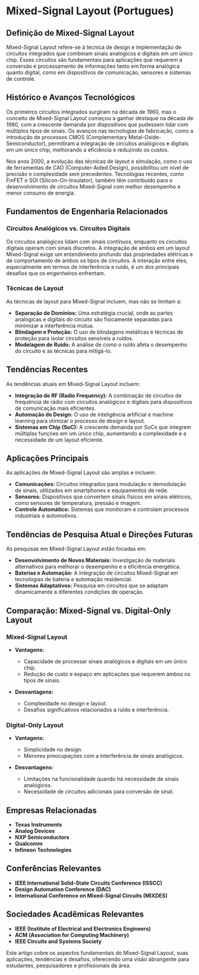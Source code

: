 # Mixed-Signal Layout (Portugues)

## Definição de Mixed-Signal Layout

Mixed-Signal Layout refere-se à técnica de design e implementação de circuitos integrados que combinam sinais analógicos e digitais em um único chip. Esses circuitos são fundamentais para aplicações que requerem a conversão e processamento de informações tanto em forma analógica quanto digital, como em dispositivos de comunicação, sensores e sistemas de controle.

## Histórico e Avanços Tecnológicos

Os primeiros circuitos integrados surgiram na década de 1960, mas o conceito de Mixed-Signal Layout começou a ganhar destaque na década de 1980, com a crescente demanda por dispositivos que pudessem lidar com múltiplos tipos de sinais. Os avanços nas tecnologias de fabricação, como a introdução de processos CMOS (Complementary Metal-Oxide-Semiconductor), permitiram a integração de circuitos analógicos e digitais em um único chip, melhorando a eficiência e reduzindo os custos.

Nos anos 2000, a evolução das técnicas de layout e simulação, como o uso de ferramentas de CAD (Computer-Aided Design), possibilitou um nível de precisão e complexidade sem precedentes. Tecnologias recentes, como FinFET e SOI (Silicon-On-Insulator), também têm contribuído para o desenvolvimento de circuitos Mixed-Signal com melhor desempenho e menor consumo de energia.

## Fundamentos de Engenharia Relacionados

### Circuitos Analógicos vs. Circuitos Digitais

Os circuitos analógicos lidam com sinais contínuos, enquanto os circuitos digitais operam com sinais discretos. A integração de ambos em um layout Mixed-Signal exige um entendimento profundo das propriedades elétricas e de comportamento de ambos os tipos de circuitos. A interação entre eles, especialmente em termos de interferência e ruído, é um dos principais desafios que os engenheiros enfrentam.

### Técnicas de Layout

As técnicas de layout para Mixed-Signal incluem, mas não se limitam a:

- **Separação de Domínios:** Uma estratégia crucial, onde as partes analógicas e digitais do circuito são fisicamente separadas para minimizar a interferência mútua.
- **Blindagem e Proteção:** O uso de blindagens metálicas e técnicas de proteção para isolar circuitos sensíveis a ruídos.
- **Modelagem de Ruído:** A análise de como o ruído afeta o desempenho do circuito e as técnicas para mitigá-lo.

## Tendências Recentes

As tendências atuais em Mixed-Signal Layout incluem:

- **Integração de RF (Radio Frequency):** A combinação de circuitos de frequência de rádio com circuitos analógicos e digitais para dispositivos de comunicação mais eficientes.
- **Automação de Design:** O uso de inteligência artificial e machine learning para otimizar o processo de design e layout.
- **Sistemas em Chip (SoC):** A crescente demanda por SoCs que integrem múltiplas funções em um único chip, aumentando a complexidade e a necessidade de um layout eficiente.

## Aplicações Principais

As aplicações de Mixed-Signal Layout são amplas e incluem:

- **Comunicações:** Circuitos integrados para modulação e demodulação de sinais, utilizados em smartphones e equipamentos de rede.
- **Sensores:** Dispositivos que convertem sinais físicos em sinais elétricos, como sensores de temperatura, pressão e imagem.
- **Controle Automático:** Sistemas que monitoram e controlam processos industriais e automotivos.

## Tendências de Pesquisa Atual e Direções Futuras

As pesquisas em Mixed-Signal Layout estão focadas em:

- **Desenvolvimento de Novos Materiais:** Investigação de materiais alternativos para melhorar o desempenho e a eficiência energética.
- **Baterias e Automação:** A integração de circuitos Mixed-Signal em tecnologias de bateria e automação residencial.
- **Sistemas Adaptativos:** Pesquisa em circuitos que se adaptam dinamicamente a diferentes condições de operação.

## Comparação: Mixed-Signal vs. Digital-Only Layout

### Mixed-Signal Layout

- **Vantagens:**
  - Capacidade de processar sinais analógicos e digitais em um único chip.
  - Redução de custo e espaço em aplicações que requerem ambos os tipos de sinais.
  
- **Desvantagens:**
  - Complexidade no design e layout.
  - Desafios significativos relacionados a ruído e interferência.

### Digital-Only Layout

- **Vantagens:**
  - Simplicidade no design.
  - Menores preocupações com a interferência de sinais analógicos.

- **Desvantagens:**
  - Limitações na funcionalidade quando há necessidade de sinais analógicos.
  - Necessidade de circuitos adicionais para conversão de sinal.

## Empresas Relacionadas

- **Texas Instruments**
- **Analog Devices**
- **NXP Semiconductors**
- **Qualcomm**
- **Infineon Technologies**

## Conferências Relevantes

- **IEEE International Solid-State Circuits Conference (ISSCC)**
- **Design Automation Conference (DAC)**
- **International Conference on Mixed-Signal Circuits (MIXDES)**

## Sociedades Acadêmicas Relevantes

- **IEEE (Institute of Electrical and Electronics Engineers)**
- **ACM (Association for Computing Machinery)**
- **IEEE Circuits and Systems Society**

Este artigo cobre os aspectos fundamentais do Mixed-Signal Layout, suas aplicações, tendências e desafios, oferecendo uma visão abrangente para estudantes, pesquisadores e profissionais da área.